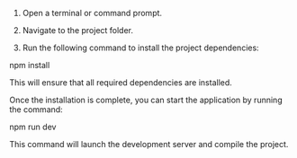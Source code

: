 1. Open a terminal or command prompt.

2. Navigate to the project folder.

3. Run the following command to install the project dependencies:


npm install

This will ensure that all required dependencies are installed.

Once the installation is complete, you can start the application by running the command:


npm run dev

This command will launch the development server and compile the project.